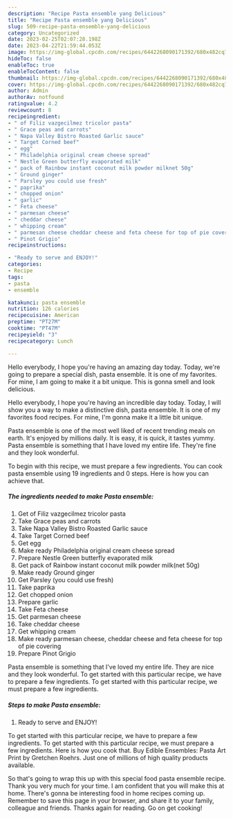 ```yaml
---
description: "Recipe Pasta ensemble yang Delicious"
title: "Recipe Pasta ensemble yang Delicious"
slug: 509-recipe-pasta-ensemble-yang-delicious
category: Uncategorized
date: 2023-02-25T02:07:28.198Z
date: 2023-04-22T21:59:44.053Z
image: https://img-global.cpcdn.com/recipes/6442268090171392/680x482cq70/pasta-ensemble-recipe-main-photo.jpg
hideToc: false
enableToc: true
enableTocContent: false
thumbnail: https://img-global.cpcdn.com/recipes/6442268090171392/680x482cq70/pasta-ensemble-recipe-main-photo.jpg
cover: https://img-global.cpcdn.com/recipes/6442268090171392/680x482cq70/pasta-ensemble-recipe-main-photo.jpg
author: Admin
authorAv: notfound
ratingvalue: 4.2
reviewcount: 8
recipeingredient:
- " of Filiz vazgecilmez tricolor pasta"
- " Grace peas and carrots"
- " Napa Valley Bistro Roasted Garlic sauce"
- " Target Corned beef"
- " egg"
- " Philadelphia original cream cheese spread"
- " Nestle Green butterfly evaporated milk"
- " pack of Rainbow instant coconut milk powder milknet 50g"
- " Ground ginger"
- " Parsley you could use fresh"
- " paprika"
- " chopped onion"
- " garlic"
- " Feta cheese"
- " parmesan cheese"
- " cheddar cheese"
- " whipping cream"
- " parmesan cheese cheddar cheese and feta cheese for top of pie covering"
- " Pinot Grigio"
recipeinstructions:

- "Ready to serve and ENJOY!"
categories:
- Recipe
tags:
- pasta
- ensemble

katakunci: pasta ensemble 
nutrition: 126 calories
recipecuisine: American
preptime: "PT27M"
cooktime: "PT47M"
recipeyield: "3"
recipecategory: Lunch

---
```



Hello everybody, I hope you're having an amazing day today. Today, we're going to prepare a special dish, pasta ensemble. It is one of my favorites. For mine, I am going to make it a bit unique. This is gonna smell and look delicious.

Hello everybody, I hope you&#39;re having an incredible day today. Today, I will show you a way to make a distinctive dish, pasta ensemble. It is one of my favorites food recipes. For mine, I&#39;m gonna make it a little bit unique.

Pasta ensemble is one of the most well liked of recent trending meals on earth. It's enjoyed by millions daily. It is easy, it is quick, it tastes yummy. Pasta ensemble is something that I have loved my entire life. They're fine and they look wonderful.


To begin with this recipe, we must prepare a few ingredients. You can cook pasta ensemble using 19 ingredients and 0 steps. Here is how you can achieve that.

<!--inarticleads1-->

##### The ingredients needed to make Pasta ensemble:

1. Get  of Filiz vazgecilmez tricolor pasta
1. Take  Grace peas and carrots
1. Take  Napa Valley Bistro Roasted Garlic sauce
1. Take  Target Corned beef
1. Get  egg
1. Make ready  Philadelphia original cream cheese spread
1. Prepare  Nestle Green butterfly evaporated milk
1. Get  pack of Rainbow instant coconut milk powder milk(net 50g)
1. Make ready  Ground ginger
1. Get  Parsley (you could use fresh)
1. Take  paprika
1. Get  chopped onion
1. Prepare  garlic
1. Take  Feta cheese
1. Get  parmesan cheese
1. Take  cheddar cheese
1. Get  whipping cream
1. Make ready  parmesan cheese, cheddar cheese and feta cheese for top of pie covering
1. Prepare  Pinot Grigio


Pasta ensemble is something that I&#39;ve loved my entire life. They are nice and they look wonderful. To get started with this particular recipe, we have to prepare a few ingredients. To get started with this particular recipe, we must prepare a few ingredients. 

<!--inarticleads2-->

##### Steps to make Pasta ensemble:


1. Ready to serve and ENJOY!

To get started with this particular recipe, we have to prepare a few ingredients. To get started with this particular recipe, we must prepare a few ingredients. Here is how you cook that. Buy Edible Ensembles: Pasta Art Print by Gretchen Roehrs. Just one of millions of high quality products available. 

So that's going to wrap this up with this special food pasta ensemble recipe. Thank you very much for your time. I am confident that you will make this at home. There's gonna be interesting food in home recipes coming up. Remember to save this page in your browser, and share it to your family, colleague and friends. Thanks again for reading. Go on get cooking!
